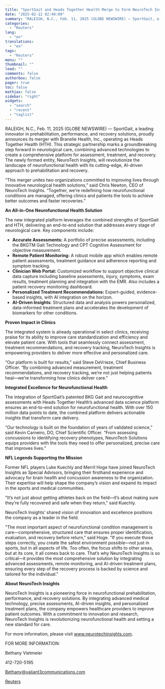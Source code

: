 ```yaml
---
title: "SportGait and Heads Together Health Merge to Form NeuroTech Insights, Transforming Neurofunctional Prehabilitation, Performance, and Recovery"
date: "2025-02-12 02:40:09"
summary: "RALEIGH, N.C., Feb. 11, 2025 (GLOBE NEWSWIRE) — SportGait, a leading innovator in prehabilitation, performance, and recovery solutions, proudly announces its merger with Branelie Health, Inc., operating as Heads Together Health (HTH). This strategic partnership marks a groundbreaking step forward in neurological care, combining advanced technologies to create a comprehensive..."
categories:
  - "Reuters"
lang:
  - "en"
translations:
  - "en"
tags:
  - "Reuters"
menu: ""
thumbnail: ""
lead: ""
comments: false
authorbox: false
pager: true
toc: false
mathjax: false
sidebar: "right"
widgets:
  - "search"
  - "recent"
  - "taglist"
---
```


RALEIGH, N.C., Feb. 11, 2025 (GLOBE NEWSWIRE) — SportGait, a leading innovator in prehabilitation, performance, and recovery solutions, proudly announces its merger with Branelie Health, Inc., operating as Heads Together Health (HTH). This strategic partnership marks a groundbreaking step forward in neurological care, combining advanced technologies to create a comprehensive platform for assessment, treatment, and recovery. The newly formed entity, NeuroTech Insights, will revolutionize the landscape of neurofunctional health with its cutting-edge, AI-driven approach to prehabilitation and recovery.

“This merger unites two organizations committed to improving lives through innovative neurological health solutions,” said Chris Newton, CEO of NeuroTech Insights. “Together, we’re redefining how neurofunctional conditions are managed, offering clinics and patients the tools to achieve better outcomes and faster recoveries.”

**An All-in-One Neurofunctional Health Solution** 

The new integrated platform leverages the combined strengths of SportGait and HTH, delivering an end-to-end solution that addresses every stage of neurological care. Key components include:

* **Accurate Assessments:** A portfolio of precise assessments, including the BKGTM Gait Technology and CPT Cognitive Assessment for objective measurement.
* **Remote Patient Monitoring:** A robust mobile app which enables remote patient assessments, treatment guidance and adherence reporting and symptom tracking.
* **Clinician Web Portal:** Customized workflow to support objective clinical data capture including baseline assessments, injury, symptoms, exam results, treatment planning and integration with the EMR. Also includes a patient recovery monitoring dashboard.
* **Personalized Treatment Recommendations:** Expert-guided, evidence-based insights, with AI integration on the horizon.
* **AI-Driven Insights**: Structured data and analysis powers personalized, data-informed treatment plans and accelerates the development of biomarkers for other conditions.

**Proven Impact in Clinics** 

The integrated system is already operational in select clinics, receiving praise for its ability to improve care standardization and efficiency and elevate patient care. With tools that seamlessly connect assessment, treatment recommendations, and recovery tracking, NeuroTech Insights is empowering providers to deliver more effective and personalized care.

“Our platform is built for results,” said Steve DeVrieze, Chief Business Officer. “By combining advanced measurement, treatment recommendations, and recovery tracking, we’re not just helping patients heal—we’re transforming how clinics deliver care.”

**Integrated Excellence for Neurofunctional Health** 

The integration of SportGait’s patented BKG Gait and neurocognitive assessments with Heads Together Health’s advanced data science platform ensures an end-to-end solution for neurofunctional health. With over 150 million data points to date, the combined platform delivers actionable insights that transform care delivery.

“Our technology is built on the foundation of years of validated science,” said Kevin Carneiro, DO, Chief Scientific Officer. “From assessing concussions to identifying recovery phenotypes, NeuroTech Solutions equips providers with the tools they need to offer personalized, precise care that improves lives.”

**NFL Legends Supporting the Mission**

Former NFL players Luke Kuechly and Merril Hoge have joined NeuroTech Insights as Special Advisors, bringing their firsthand experience and advocacy for brain health and concussion awareness to the organization. Their expertise will help shape the company’s vision and expand its impact in the sports and medical communities.

"It’s not just about getting athletes back on the field—it’s about making sure they’re fully recovered and safe when they return," said Kuechly.

NeuroTech Insights’ shared vision of innovation and excellence positions the company as a leader in the field.

"The most important aspect of neurofunctional condition management is care—comprehensive, structured care that ensures proper identification, evaluation, and recovery before return," said Hoge. "If you execute those steps correctly, you create the safest environment possible—not just in sports, but in all aspects of life. Too often, the focus shifts to other areas, but at its core, it all comes back to care. That’s why NeuroTech Insights is so critical—it provides the most comprehensive solution by integrating advanced assessments, remote monitoring, and AI-driven treatment plans, ensuring every step of the recovery process is backed by science and tailored for the individual."

**About NeuroTech Insights**

NeuroTech Insights is a pioneering force in neurofunctional prehabilitation, performance, and recovery solutions. By integrating advanced medical technology, precise assessments, AI-driven insights, and personalized treatment plans, the company empowers healthcare providers to improve patient outcomes. With a commitment to innovation and research, NeuroTech Insights is revolutionizing neurofunctional health and setting a new standard for care.

For more information, please visit www.neurotechinsights.com.

FOR MORE INFORMATION:

Bethany Vietmeier

412-720-5195

Bethany@valiant3communications.com

[Reuters](https://www.tradingview.com/news/reuters.com,2025-02-11:newsml_GNX8T5gzH:0-sportgait-and-heads-together-health-merge-to-form-neurotech-insights-transforming-neurofunctional-prehabilitation-performance-and-recovery/)
